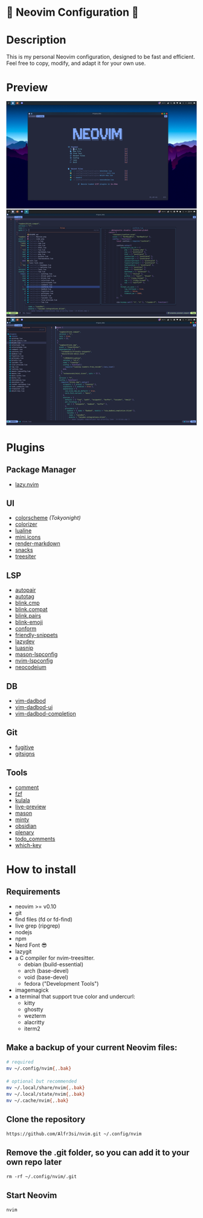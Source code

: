 # 🐣 Neovim Configuration 🐤

# Description

This is my personal Neovim configuration, designed to be fast and efficient. Feel free to copy, modify, and adapt it for your own use.

# Preview

![image](assets/neovim.png)
![image2](assets/Config.png)
![image2](assets/Code.png)

# Plugins

## Package Manager

- [lazy.nvim ](https://github.com/folke/lazy.nvim)

## UI

- [colorscheme](https://github.com/folke/tokyonight.nvim) _(Tokyonight)_
- [colorizer](https://github.com/norcalli/nvim-colorizer.lua)
- [lualine](https://github.com/nvim-lualine/lualine.nvim)
- [mini.icons](https://github.com/echasnovski/mini.icons)
- [render-markdown](https://github.com/MeanderingProgrammer/render-markdown.nvim)
- [snacks](https://github.com/folke/snacks.nvim)
- [treesiter](https://github.com/nvim-treesitter/nvim-treesitter)

## LSP

- [autopair](https://github.com/altermo/ultimate-autopair.nvim)
- [autotag](https://github.com/windwp/nvim-ts-autotag)
- [blink.cmp](https://github.com/saghen/blink.cmp)
- [blink.compat](https://github.com/Saghen/blink.compat)
- [blink.pairs](https://github.com/Saghen/blink.pairs)
- [blink-emoji](https://github.com/moyiz/blink-emoji.nvim)
- [conform](https://github.com/stevearc/conform.nvim)
- [friendly-snippets](https://github.com/rafamadriz/friendly-snippets)
- [lazydev](https://github.com/folke/lazydev.nvim)
- [luasnip](https://github.com/L3MON4D3/LuaSnip)
- [mason-lspconfig](https://github.com/mason-org/mason-lspconfig.nvim)
- [nvim-lspconfig](https://github.com/neovim/nvim-lspconfig)
- [neocodeium](https://github.com/monkoose/neocodeium)

## DB

- [vim-dadbod](https://github.com/tpope/vim-dadbod)
- [vim-dadbod-ui](https://github.com/kristijanhusak/vim-dadbod-ui)
- [vim-dadbod-completion](https://github.com/kristijanhusak/vim-dadbod-completion)

## Git

- [fugitive](https://github.com/tpope/vim-fugitive)
- [gitsigns](https://github.com/lewis6991/gitsigns.nvim)

## Tools

- [comment](https://github.com/numToStr/Comment.nvim)
- [fzf](https://github.com/ibhagwan/fzf-lua)
- [kulala](https://github.com/mistweaverco/kulala.nvim)
- [live-preview](https://github.com/brianhuster/live-preview.nvim)
- [mason](https://github.com/mason-org/mason.nvim)
- [minty](https://github.com/nvzone/minty)
- [obsidian](https://github.com/epwalsh/obsidian.nvim)
- [plenary](https://github.com/nvim-lua/plenary.nvim)
- [todo_comments](https://github.com/folke/todo-comments.nvim)
- [which-key](https://github.com/folke/which-key.nvim)

# How to install

## Requirements

- neovim >= v0.10
- git
- find files (fd or fd-find)
- live grep (ripgrep)
- nodejs
- npm
- Nerd Font 😎
- lazygit
- a C compiler for nvim-treesitter.
  - debian (build-essential)
  - arch (base-devel)
  - void (base-devel)
  - fedora ("Development Tools")
- imagemagick
- a terminal that support true color and undercurl:
  - kitty
  - ghostty
  - wezterm
  - alacritty
  - iterm2

## Make a backup of your current Neovim files:

```bash
# required
mv ~/.config/nvim{,.bak}

# optional but recommended
mv ~/.local/share/nvim{,.bak}
mv ~/.local/state/nvim{,.bak}
mv ~/.cache/nvim{,.bak}
```

## Clone the repository

    https://github.com/Alfr3si/nvim.git ~/.config/nvim

## Remove the .git folder, so you can add it to your own repo later

    rm -rf ~/.config/nvim/.git

## Start Neovim

    nvim
